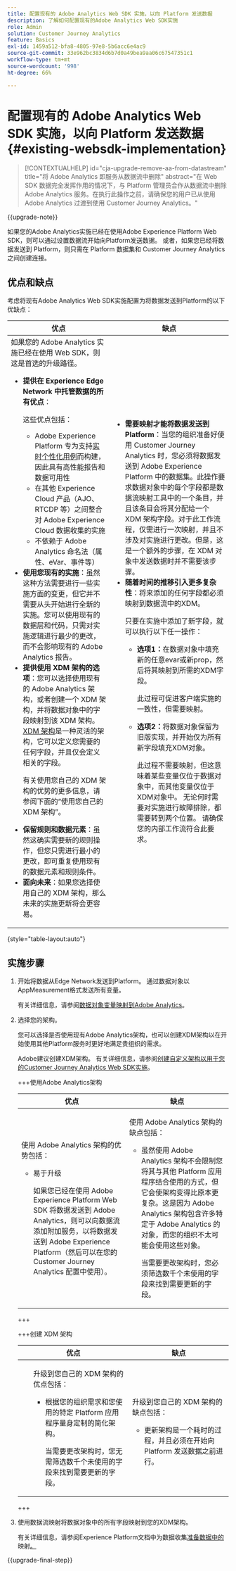 ```yaml
---
title: 配置现有的 Adobe Analytics Web SDK 实施，以向 Platform 发送数据
description: 了解如何配置现有的Adobe Analytics Web SDK实施
role: Admin
solution: Customer Journey Analytics
feature: Basics
exl-id: 1459a512-bfa8-4805-97e8-5b6acc6e4ac9
source-git-commit: 33e962bc3834d6b7d0a49bea9aa06c67547351c1
workflow-type: tm+mt
source-wordcount: '998'
ht-degree: 66%

---
```


# 配置现有的 Adobe Analytics Web SDK 实施，以向 Platform 发送数据 {#existing-websdk-implementation}

<!-- markdownlint-disable MD034 -->

>[!CONTEXTUALHELP]
>id="cja-upgrade-remove-aa-from-datastream"
>title="将 Adobe Analytics 即服务从数据流中删除"
>abstract="在 Web SDK 数据完全发挥作用的情况下，与 Platform 管理员合作从数据流中删除 Adobe Analytics 服务。在执行此操作之前，请确保您的用户已从使用 Adobe Analytics 过渡到使用 Customer Journey Analytics。"

<!-- markdownlint-enable MD034 -->

{{upgrade-note}}

如果您的Adobe Analytics实施已经在使用Adobe Experience Platform Web SDK，则可以通过设置数据流开始向Platform发送数据。 或者，如果您已经将数据发送到 Platform，则只需在 Platform 数据集和 Customer Journey Analytics 之间创建连接。


## 优点和缺点

考虑将现有Adobe Analytics Web SDK实施配置为将数据发送到Platform的以下优缺点：

| 优点 | 缺点 |
|----------|---------|
| 如果您的 Adobe Analytics 实施已经在使用 Web SDK，则这是首选的升级路径。<ul><li>**提供在 Experience Edge Network 中托管数据的所有优点**： <p>这些优点包括：</p><ul><li>Adobe Experience Platform 专为支持[实时个性化用例](https://experienceleague.adobe.com/docs/experience-platform/destinations/ui/activate/configure-personalization-destinations.html?lang=zh-Hans)而构建，因此具有高性能报告和数据可用性</li><li>在其他 Experience Cloud 产品（AJO、RTCDP 等）之间整合对 Adobe Experience Cloud 数据收集的实施</li><li>不依赖于 Adobe Analytics 命名法（属性、eVar、事件等）</li></ul><li>**使用您现有的实施**：虽然这种方法需要进行一些实施方面的变更，但它并不需要从头开始进行全新的实施。您可以使用现有的数据层和代码，只需对实施逻辑进行最少的更改，而不会影响现有的 Adobe Analytics 报告。</li><li>**提供使用 XDM 架构的选项**：您可以选择使用现有的 Adobe Analytics 架构，或者创建一个 XDM 架构，并将数据对象中的字段映射到该 XDM 架构。[XDM 架构](https://experienceleague.adobe.com/zh-hans/docs/experience-platform/xdm/home#xdm-schemas)是一种灵活的架构，它可以定义您需要的任何字段，并且仅会定义相关的字段。 <p>有关使用您自己的 XDM 架构的优势的更多信息，请参阅下面的“使用您自己的 XDM 架构”。</p></li><li>**保留规则和数据元素**：虽然这确实需要新的规则操作，但您只需进行最小的更改，即可重复使用现有的数据元素和规则条件。</li><li>**面向未来**：如果您选择使用自己的 XDM 架构，那么未来的实施更新将会更容易。</li></ul> | <ul><li>**需要映射才能将数据发送到 Platform**：当您的组织准备好使用 Customer Journey Analytics 时，您必须将数据发送到 Adobe Experience Platform 中的数据集。此操作要求数据对象中的每个字段都是数据流映射工具中的一个条目，并且该条目会将其分配给一个 XDM 架构字段。对于此工作流程，仅需进行一次映射，并且不涉及对实施进行更改。但是，这是一个额外的步骤，在 XDM 对象中发送数据时并不需要该步骤。</li><li>**随着时间的推移引入更多复杂性**：将来添加的任何字段都必须映射到数据流中的XDM。<p>只要在实施中添加了新字段，就可以执行以下任一操作：</p><ul><li>**选项1：**&#x200B;在数据对象中填充新的任意evar或新prop，然后将其映射到所需的XDM字段。<p>此过程可促进客户端实施的一致性，但需要映射。</p></li><li>**选项2：**&#x200B;将数据对象保留为旧版实现，并开始仅为所有新字段填充XDM对象。<p>此过程不需要映射，但这意味着某些变量仅位于数据对象中，而其他变量仅位于XDM对象中。 无论何时需要对实施进行故障排除，都需要转到两个位置。 请确保您的内部工作流符合此要求。</p></li></ul> |

{style="table-layout:auto"}

## 实施步骤

1. 开始将数据从Edge Network发送到Platform。 通过数据对象以AppMeasurement格式发送所有变量。

   有关详细信息，请参阅[数据对象变量映射到Adobe Analytics](https://experienceleague.adobe.com/zh-hans/docs/analytics/implementation/aep-edge/data-var-mapping)。

1. 选择您的架构。

   您可以选择是否使用现有Adobe Analytics架构，也可以创建XDM架构以在开始使用其他Platform服务时更好地满足贵组织的需求。

   Adobe建议创建XDM架构。 有关详细信息，请参阅[创建自定义架构以用于您的Customer Journey Analytics Web SDK实施](/help/getting-started/cja-upgrade/cja-upgrade-schema-create.md)。

   +++使用Adobe Analytics架构

   | 优点 | 缺点 |
   |----------|---------|
   | <p>使用 Adobe Analytics 架构的优势包括：</p><ul><li>易于升级<p>如果您已经在使用 Adobe Experience Platform Web SDK 将数据发送到 Adobe Analytics，则可以向数据流添加附加服务，以将数据发送到 Adobe Experience Platform（然后可以在您的 Customer Journey Analytics 配置中使用）。</p></li></ul> | <p>使用 Adobe Analytics 架构的缺点包括：</p><ul><li>虽然使用 Adobe Analytics 架构不会限制您将其与其他 Platform 应用程序结合使用的方式，但它会使架构变得比原本更复杂。这是因为 Adobe Analytics 架构包含许多特定于 Adobe Analytics 的对象，而您的组织不太可能会使用这些对象。<p>当需要更改架构时，您必须筛选数千个未使用的字段来找到需要更新的字段。</p></li></ul> |

   +++

   +++创建 XDM 架构

   | 优点 | 缺点 |
   |----------|---------|
   | <ul><p>升级到您自己的 XDM 架构的优点包括：</p><ul><li>根据您的组织需求和您使用的特定 Platform 应用程序量身定制的简化架构。</li><p>当需要更改架构时，您无需筛选数千个未使用的字段来找到需要更新的字段。</p></ul> | <p>升级到您自己的 XDM 架构的缺点包括：</p><ul><li>更新架构是一个耗时的过程，并且必须在开始向 Platform 发送数据之前进行。</li></ul> |

   +++

1. 使用数据流映射将数据对象中的所有字段映射到您的XDM架构。

   有关详细信息，请参阅Experience Platform文档中为数据收集[准备数据中的](https://experienceleague.adobe.com/zh-hans/docs/experience-platform/datastreams/data-prep?lang=en#mapping)映射[。](https://experienceleague.adobe.com/zh-hans/docs/experience-platform/datastreams/data-prep)

{{upgrade-final-step}}
